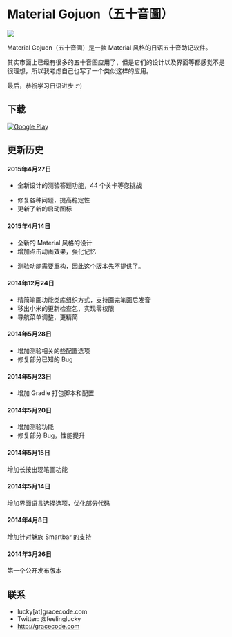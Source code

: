 # Material Gojuon（五十音圖）


![](http://pic.yupoo.com/feelinglucky/EBOwUi7S/pcCt7.png)

Material Gojuon（五十音圖）是一款 Material 风格的日语五十音助记软件。

其实市面上已经有很多的五十音图应用了，但是它们的设计以及界面等都感觉不是很理想，所以我考虑自己也写了一个类似这样的应用。

最后，恭祝学习日语进步 :^)


## 下载


[![Google Play](https://developer.android.com/images/brand/en_generic_rgb_wo_60.png)](https://play.google.com/store/apps/details?id=com.gracecode.android.gojuon)


## 更新历史

#### 2015年4月27日

+ 全新设计的测验答题功能，44 个关卡等您挑战
* 修复各种问题，提高稳定性
* 更新了新的启动图标

#### 2015年4月14日

* 全新的 Material 风格的设计
* 增加点击动画效果，强化记忆
- 测验功能需要重构，因此这个版本先不提供了。

#### 2014年12月24日

* 精简笔画功能类库组织方式，支持画完笔画后发音
* 移出小米的更新检查包，实现零权限
* 导航菜单调整，更精简

#### 2014年5月28日

* 增加测验相关的些配置选项
* 修复部分已知的 Bug

#### 2014年5月23日

* 增加 Gradle 打包脚本和配置

#### 2014年5月20日

* 增加测验功能
* 修复部分 Bug，性能提升

#### 2014年5月15日

增加长按出现笔画功能

#### 2014年5月14日

增加界面语言选择选项，优化部分代码

#### 2014年4月8日

增加针对魅族 Smartbar 的支持

#### 2014年3月26日

第一个公开发布版本


## 联系

* lucky[at]gracecode.com
* Twitter: @feelinglucky
* http://gracecode.com
